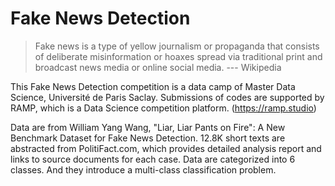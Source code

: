 # Fake News Detection

> Fake news is a type of yellow journalism or propaganda that consists of deliberate misinformation or hoaxes spread via traditional print and broadcast news media or online social media. --- Wikipedia

This Fake News Detection competition is a data camp of Master Data Science, Université de Paris Saclay. Submissions of codes are supported by RAMP, which is a Data Science competition platform. (https://ramp.studio)

Data are from William Yang Wang, "Liar, Liar Pants on Fire": A New Benchmark Dataset for Fake News Detection. 12.8K short texts are abstracted from PolitiFact.com, which provides detailed analysis report and links to source documents for each case. Data are categorized into 6 classes. And they introduce a multi-class classification problem.


